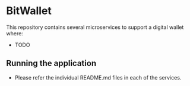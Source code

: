 BitWallet
======
This repository contains several microservices to support a digital wallet where: 
* TODO

## Running the application
* Please refer the individual README.md files in each of the services.
